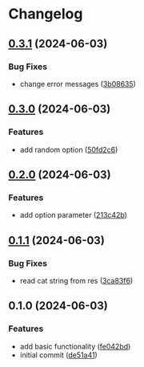 # Changelog

## [0.3.1](https://github.com/SchweGELBin/catspeak/compare/v0.3.0...v0.3.1) (2024-06-03)


### Bug Fixes

* change error messages ([3b08635](https://github.com/SchweGELBin/catspeak/commit/3b086359df6cbcec86f9a2b58230eac7c9375df6))

## [0.3.0](https://github.com/SchweGELBin/catspeak/compare/v0.2.0...v0.3.0) (2024-06-03)


### Features

* add random option ([50fd2c6](https://github.com/SchweGELBin/catspeak/commit/50fd2c671759cfc11977e3ab0b3793c58df2caf2))

## [0.2.0](https://github.com/SchweGELBin/catspeak/compare/v0.1.1...v0.2.0) (2024-06-03)


### Features

* add option parameter ([213c42b](https://github.com/SchweGELBin/catspeak/commit/213c42bae8643a176fb8182e8f1efc29cc25ef1f))

## [0.1.1](https://github.com/SchweGELBin/catspeak/compare/v0.1.0...v0.1.1) (2024-06-03)


### Bug Fixes

* read cat string from res ([3ca83f6](https://github.com/SchweGELBin/catspeak/commit/3ca83f61d720bc1e75426e42fe963fa571b44690))

## 0.1.0 (2024-06-03)


### Features

* add basic functionality ([fe042bd](https://github.com/SchweGELBin/catspeak/commit/fe042bdf6b229b7fd87174662f28a932eb527949))
* initial commit ([de51a41](https://github.com/SchweGELBin/catspeak/commit/de51a417ecc7c09a56d2e6aa77c26fd74f267bb5))
